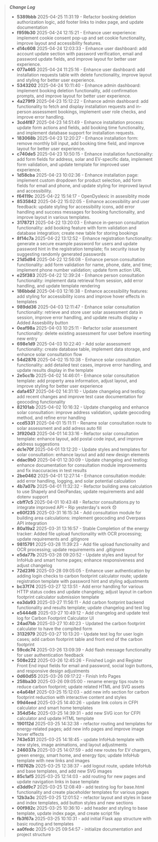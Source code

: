 > ***Change Log***
> - **5389bbb** 2025-04-25 11:31:19 - Refactor booking deletion authorization logic, add footer links to index page, and update documentation
> - **f959b30** 2025-04-24 12:15:21 - Enhance user experience: implement cookie consent pop-up and set cookie functionality, improve layout and accessibility features.
> - **d14c608** 2025-04-24 12:03:33 - Enhance user dashboard: add account update section with password verification, email and password update fields, and improve layout for better user experience.
> - **077a465** 2025-04-24 11:25:16 - Enhance user dashboard: add installation requests table with delete functionality, improve layout and styling for better user experience.
> - **5343202** 2025-04-24 10:11:40 - Enhance admin dashboard: implement booking deletion functionality, add confirmation prompts, and improve layout for better user experience.
> - **4a279f9** 2025-04-23 15:12:22 - Enhance admin dashboard: add functionality to fetch and display installation requests and in-person assessment bookings, implement user role checks, and improve error handling.
> - **3cd4f87** 2025-04-23 14:51:49 - Enhance installation process: update form actions and fields, add booking time functionality, and implement database support for installation requests.
> - **183068b** 2025-04-23 12:20:27 - Enhance installation form: remove monthly bill input, add booking time field, and improve layout for better user experience.
> - **c740de5** 2025-04-23 10:50:15 - Enhance installation functionality: add form fields for address, solar and EV-specific data, implement form validation, and update template for improved user experience.
> - **1d58cba** 2025-04-23 10:02:36 - Enhance installation page: implement custom dropdown for product selection, add form fields for email and phone, and update styling for improved layout and accessibility.
> - **f64119c** 2025-04-22 15:14:17 - OpenDyslexic in assesiblity mode
> - **8535842** 2025-04-22 15:02:05 - Enhance accessibility and user feedback: update styling for accessibility icons, add error handling and success messages for booking functionality, and improve layout in various templates.
> - **3178721** 2025-04-22 13:20:03 - Enhance in-person consultation functionality: add booking feature with form validation and database integration; create new table for storing bookings
> - **8f14c7a** 2025-04-22 13:12:52 - Enhance registration functionality: generate a secure example password for users and update password hint in the registration template; fix security issue by suggesting randomly generated passwords
> - **21d5d94** 2025-04-22 12:56:08 - Enhance person consultation functionality: add form validation for name, phone, date, and time; implement phone number validation; update form action URL
> - **e25f383** 2025-04-22 12:39:24 - Enhance person consultation functionality: implement data retrieval from session, add error handling, and update template rendering
> - **186bbdd** 2025-04-03 12:16:38 - Enhance accessibility features: add styling for accessibility icons and improve hover effects in templates
> - **989dd36** 2025-04-03 12:11:47 - Enhance solar consultation functionality: retrieve and store user solar assessment data in session, improve error handling, and update results display + Added Assesbility button
> - **0eaf98a** 2025-04-03 10:25:11 - Refactor solar assessment functionality: delete existing assessment for user before inserting new entry
> - **698e1d9** 2025-04-03 10:22:40 - Add solar assessment functionality: create database table, implement data storage, and enhance solar consultation flow
> - **54d2876** 2025-04-02 15:10:38 - Enhance solar consultation functionality: add detailed test cases, improve error handling, and update results display in the template
> - **2e5cc1b** 2025-04-02 14:46:01 - Enhance solar consultation template: add property area information, adjust layout, and improve styling for better user experience
> - **dafa457** 2025-04-02 14:31:10 - Update changelog and testlog: add recent changes and improve test case documentation for geocoding functionality
> - **82101ab** 2025-04-02 10:16:32 - Update changelog and enhance solar consultation: improve address validation, update geocoding method, and refine error handling
> - **ccd5331** 2025-04-01 15:11:11 - Rename solar consultation route to solar assessment and add adress auto fill
> - **3f920d3** 2025-04-01 14:33:16 - Refactor solar consultation template: enhance layout, add postal code input, and improve address suggestions
> - **dc1e70f** 2025-04-01 13:12:20 - Update styles and templates for solar consultation: enhance layout and add new design elements
> - **ddac9b0** 2025-04-01 12:30:09 - Update changelog and testlog: enhance documentation for consultation module improvements and fix inaccuracies in test results
> - **2be0462** 2025-04-01 12:27:14 - Enhance consultation module: add error handling, logging, and solar potential calculation
> - **4b7a07b** 2025-04-01 11:32:32 - Refactor building area calculation to use Shapely and GeoPandas; update requirements and add dotenv support
> - **cbff7c5** 2025-04-01 10:43:48 - Refactor consultations.py to integrate improved API – Rip yesterday's work 😞
> - **e60f235** 2025-03-31 16:15:34 - Add consultation module for building area calculations: implement geocoding and Overpass API integration
> - **80a19a2** 2025-03-31 13:16:57 - Stable Completion of the energy tracker: Added file upload functionality with OCR processing; update requirements and .gitignore
> - **9815791** 2025-03-28 11:39:23 - Add file upload functionality and OCR processing; update requirements and .gitignore
> - **e5da77b** 2025-03-28 09:20:52 - Update styles and layout for InfoHub and smart home pages; enhance responsiveness and adjust changelog
> - **72d23f6** 2025-03-28 09:05:05 - Enhance user authentication by adding login checks to carbon footprint calculator route; update registration template with password hint and styling adjustments
> - **bc37f74** 2025-03-27 12:13:51 - Add error handling for various HTTP status codes and update changelog; adjust layout in carbon footprint calculator submission template
> - **ea3da93** 2025-03-27 11:56:11 - Add carbon footprint backend functionality and results template; update changelog and test log
> - **e5444d8** 2025-03-27 10:49:12 - Add changelog and update test log for Carbon Footprint Calculator UI
> - **24ad7bb** 2025-03-27 10:40:23 - Updated the carbon footprint calculater to have the complted form
> - **3132979** 2025-03-27 10:13:20 - Update test log for user login cases; add carbon footprint table and front end of the carbon footprint
> - **59cdc74** 2025-03-26 13:09:39 - Add flash message functionality for user authentication feedback
> - **508e222** 2025-03-26 12:45:26 - Finished Login and Register Front End input fields for email and password, social login buttons, and responsive design adjustments
> - **0d60d55** 2025-03-26 09:17:22 - Finish Info Pages
> - **258ba30** 2025-03-26 09:05:00 - rename energy tips route to reduce carbon footprint; update related HTML and SVG assets
> - **e4a64bf** 2025-03-25 15:12:03 - add new info section for carbon footprint reduction with interactive content and styles
> - **99d4eed** 2025-03-25 14:40:26 - update link colors in CFPI calculator and smart home templates
> - **354d54c** 2025-03-25 14:39:31 - add new SVG icon for CFPI calculator and update HTML template
> - **190112d** 2025-03-25 14:32:38 - refactor routing and templates for energy-related pages; add new info pages and improve image hover effects
> - **743e531** 2025-03-25 14:18:45 - update InfoHub template with new styles, image animations, and layout adjustments
> - **246037a** 2025-03-25 14:07:59 - add new routes for EV chargers, green energy, smart home, and energy tips; update InfoHub template with new links and images
> - **f10762b** 2025-03-25 12:38:37 - add logout route, update InfoHub and base templates, and add new SVG images
> - **85c1af5** 2025-03-25 12:14:03 - add routing for new pages and update navigation links in base template
> - **d3dd9c7** 2025-03-25 12:08:49 - add testing log for base.html functionality and create placeholder templates for various pages
> - **12b3a3c** 2025-03-25 12:01:52 - refactor layout and styles in base and index templates, add button styles and new sections
> - **00f982c** 2025-03-25 10:36:10 - add header and styling to base template, update index page, and create script file
> - **fb3f67a** 2025-03-25 10:10:31 - add initial Flask app structure with basic routing and templates
> - **aa0fedc** 2025-03-25 09:54:57 - initialize documentation and project structure